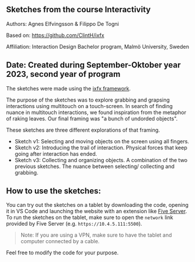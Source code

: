 Sketches from the course Interactivity
--------
Authors: Agnes Elfvingsson & Filippo De Togni

Based on: https://github.com/ClintH/ixfx 

Affiliation: Interaction Design Bachelor program, Malmö University, Sweden

Date: Created during September-Oktober year 2023, second year of program
--------
The sketches were made using the [ixfx framework](https://ixfx.fun).

The purpose of the sketches was to explore grabbing and grapsing interactions
using multitouch on a touch-screen. In search of finding nuance in multitouch 
interactions, we found inspiration from the metaphor of raking leaves.
Our final framing was "a bunch of undorded objects". 

These sketches are three different explorations of that framing. 

- Sketch v1: Selecting and moving objects on the screen using all fingers.
- Sketch v2: Introducing the trail of interaction. Physical forces that keep
going after interaction has ended.
- Sketch v3: Collecting and organizing objects. A combination of the two 
previous sketches. The nuance between selecting/ collecting and grabbing. 

## How to use the sketches: 
You can try out the sketches on a tablet by downloading the code, opening it in
VS Code and launching the website with an extension like [Five Server](https://marketplace.visualstudio.com/items?itemName=yandeu.five-server). To run the sketches on the tablet, make sure to open the `network` link provided by Five Server (e.g. `https://10.4.5.111:5500`).

> Note: If you are using a VPN, make sure to have the tablet and computer connected by a cable. 

Feel free to modify the code for your purpose. 
